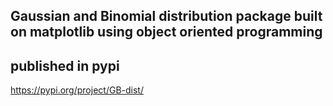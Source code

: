 ## Gaussian and Binomial distribution package built on matplotlib using object oriented programming
## published in pypi
https://pypi.org/project/GB-dist/

